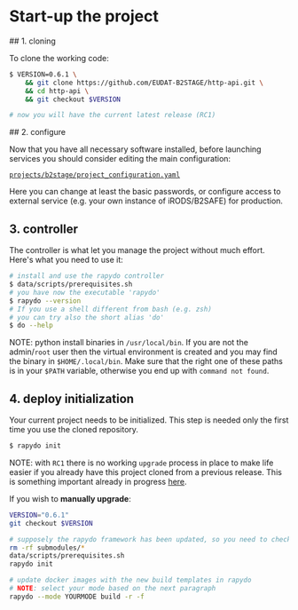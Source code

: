 
# Start-up the project


## 1. cloning 

To clone the working code:

```bash
$ VERSION=0.6.1 \
    && git clone https://github.com/EUDAT-B2STAGE/http-api.git \
    && cd http-api \
    && git checkout $VERSION  

# now you will have the current latest release (RC1)
```


## 2. configure

Now that you have all necessary software installed, before launching services you should consider editing the main configuration:

[`projects/b2stage/project_configuration.yaml`](projects/b2stage/project_configuration.yaml)

Here you can change at least the basic passwords, or configure access to external service (e.g. your own instance of iRODS/B2SAFE) for production.


## 3. controller

The controller is what let you manage the project without much effort.
Here's what you need to use it:

```bash
# install and use the rapydo controller
$ data/scripts/prerequisites.sh 
# you have now the executable 'rapydo'
$ rapydo --version
# If you use a shell different from bash (e.g. zsh) 
# you can try also the short alias 'do'
$ do --help
```

NOTE: python install binaries in `/usr/local/bin`. If you are not the admin/`root` user then the virtual environment is created and you may find the binary in `$HOME/.local/bin`. Make sure that the right one of these paths is in your `$PATH` variable, otherwise you end up with `command not found`.


## 4. deploy initialization

Your current project needs to be initialized. This step is needed only the first time you use the cloned repository.

```bash
$ rapydo init
```

NOTE: with `RC1` there is no working `upgrade` process in place to make life easier if you already have this project cloned from a previous release. This is something important already in progress [here](https://github.com/EUDAT-B2STAGE/http-api/issues/87).

If you wish to __**manually upgrade**__:

```bash
VERSION="0.6.1"
git checkout $VERSION

# supposely the rapydo framework has been updated, so you need to check:
rm -rf submodules/*
data/scripts/prerequisites.sh
rapydo init

# update docker images with the new build templates in rapydo
# NOTE: select your mode based on the next paragraph
rapydo --mode YOURMODE build -r -f
```
